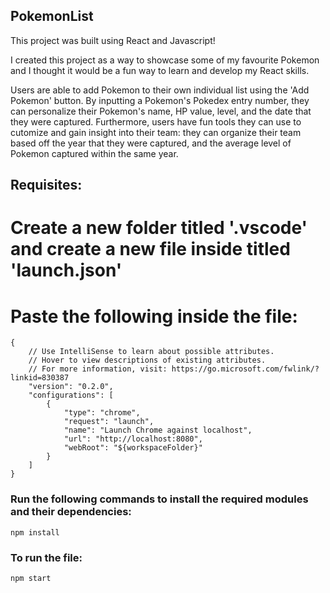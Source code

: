 ## PokemonList

This project was built using React and Javascript! 

I created this project as a way to showcase some of my favourite Pokemon and I thought it would be a fun way to learn and develop my React skills. 

Users are able to add Pokemon to their own individual list using the 'Add Pokemon' button. By inputting a Pokemon's Pokedex entry number, they can personalize their Pokemon's name, HP value, level, and the date that they were captured. Furthermore, users have fun tools they can use to cutomize and gain insight into their team: they can organize their team based off the year that they were captured, and the average level of Pokemon captured within the same year.

## Requisites:

# Create a new folder titled '.vscode' and create a new file inside titled 'launch.json'
# Paste the following inside the file:
```
{
    // Use IntelliSense to learn about possible attributes.
    // Hover to view descriptions of existing attributes.
    // For more information, visit: https://go.microsoft.com/fwlink/?linkid=830387
    "version": "0.2.0",
    "configurations": [
        {
            "type": "chrome",
            "request": "launch",
            "name": "Launch Chrome against localhost",
            "url": "http://localhost:8080",
            "webRoot": "${workspaceFolder}"
        }
    ]
}
```

### Run the following commands to install the required modules and their dependencies:
```npm install```

### To run the file:
```npm start```
